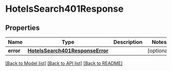 # HotelsSearch401Response

## Properties
Name | Type | Description | Notes
------------ | ------------- | ------------- | -------------
**error** | [**HotelsSearch401ResponseError**](HotelsSearch401ResponseError.md) |  | [optional] 

[[Back to Model list]](../README.md#documentation-for-models) [[Back to API list]](../README.md#documentation-for-api-endpoints) [[Back to README]](../README.md)



